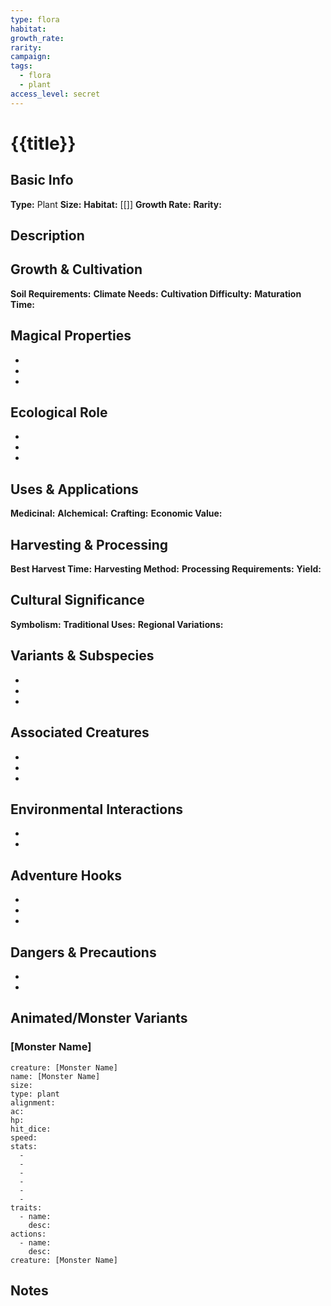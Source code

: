```yaml
---
type: flora
habitat: 
growth_rate: 
rarity: 
campaign: 
tags:
  - flora
  - plant
access_level: secret
---
```


# {{title}}

## Basic Info
**Type:** Plant
**Size:** 
**Habitat:** [[]]
**Growth Rate:** 
**Rarity:** 

## Description


## Growth & Cultivation
**Soil Requirements:** 
**Climate Needs:** 
**Cultivation Difficulty:** 
**Maturation Time:** 

## Magical Properties
- 
- 
- 

## Ecological Role
- 
- 
- 

## Uses & Applications
**Medicinal:** 
**Alchemical:** 
**Crafting:** 
**Economic Value:** 

## Harvesting & Processing
**Best Harvest Time:** 
**Harvesting Method:** 
**Processing Requirements:** 
**Yield:** 

## Cultural Significance
**Symbolism:** 
**Traditional Uses:** 
**Regional Variations:** 

## Variants & Subspecies
- 
- 
- 

## Associated Creatures
- 
- 
- 

## Environmental Interactions
- 
- 

## Adventure Hooks
- 
- 
- 

## Dangers & Precautions
- 
- 

## Animated/Monster Variants

### [Monster Name]

```statblock
creature: [Monster Name]
name: [Monster Name]
size: 
type: plant
alignment: 
ac: 
hp: 
hit_dice: 
speed: 
stats:
  - 
  - 
  - 
  - 
  - 
  - 
traits:
  - name: 
    desc: 
actions:
  - name: 
    desc: 
creature: [Monster Name]
```

## Notes